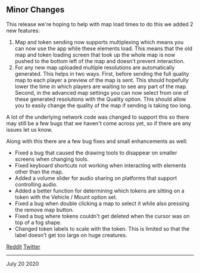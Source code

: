 ## Minor Changes

This release we're hoping to help with map load times to do this we added 2 new features:

1. Map and token sending now supports multiplexing which means you can now use the app while these elements load. This means that the old map and token loading screen that took up the whole map is now pushed to the bottom left of the map and doesn't prevent interaction.
2. For any new map uploaded multiple resolutions are automatically generated. This helps in two ways. First, before sending the full quality map to each player a preview of the map is sent. This should hopefully lower the time in which players are waiting to see any part of the map. Second, in the advanced map settings you can now select from one of these generated resolutions with the Quality option. This should allow you to easily change the quality of the map if sending is taking too long.

A lot of the underlying network code was changed to support this so there may still be a few bugs that we haven't come across yet, so if there are any issues let us know.

Along with this there are a few bug fixes and small enhancements as well:

- Fixed a bug that caused the drawing tools to disappear on smaller screens when changing tools.
- Fixed keyboard shortcuts not working when interacting with elements other than the map.
- Added a volume slider for audio sharing on platforms that support controlling audio.
- Added a better function for determining which tokens are sitting on a token with the Vehicle / Mount option set.
- Fixed a bug when double clicking a map to select it while also pressing the remove map button.
- Fixed a bug where tokens couldn't get deleted when the cursor was on top of a fog shape.
- Changed token labels to scale with the token. This is limited so that the label doesn't get too large on huge creatures.

[Reddit](https://www.reddit.com/r/OwlbearRodeo/comments/hujuk5/beta_v142_release_map_loading_and_bugfixes/)
[Twitter](https://twitter.com/owlbearrodeo/status/1285179332986458113?s=21)

---

July 20 2020
